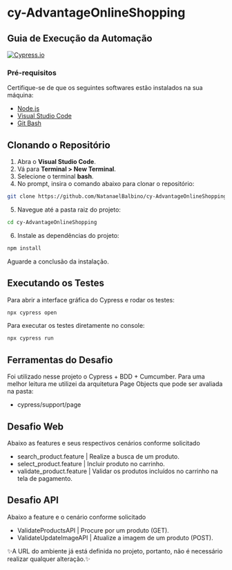 # cy-AdvantageOnlineShopping
## Guia de Execução da Automação

[![Cypress.io](https://img.shields.io/badge/tested%20with-Cypress-04C38E.svg)](https://www.cypress.io/)

### Pré-requisitos
Certifique-se de que os seguintes softwares estão instalados na sua máquina:
- [Node.js](https://nodejs.org/)
- [Visual Studio Code](https://code.visualstudio.com/)
- [Git Bash](https://git-scm.com/downloads) 

## Clonando o Repositório

1. Abra o **Visual Studio Code**.
2. Vá para **Terminal > New Terminal**.
3. Selecione o terminal **bash**.
4. No prompt, insira o comando abaixo para clonar o repositório:
```sh
git clone https://github.com/NatanaelBalbino/cy-AdvantageOnlineShopping.git
```
5. Navegue até a pasta raiz do projeto:
```sh
cd cy-AdvantageOnlineShopping

```
6. Instale as dependências do projeto:
```sh
npm install
```
Aguarde a conclusão da instalação.

## Executando os Testes

Para abrir a interface gráfica do Cypress e rodar os testes:
```sh
npx cypress open
```

Para executar os testes diretamente no console:
```sh
npx cypress run
```
## Ferramentas do Desafio

Foi utilizado nesse projeto o Cypress + BDD + Cumcumber.
Para uma melhor leitura me utilizei da arquitetura Page Objects que pode ser avaliada na pasta:
- cypress/support/page

## Desafio Web

Abaixo as features e seus respectivos cenários conforme solicitado

- search_product.feature | Realize a busca de um produto.
- select_product.feature | Incluir produto no carrinho.
- validate_product.feature | Validar os produtos incluídos no carrinho na tela de pagamento.

## Desafio API

Abaixo a feature e o cenário conforme solicitado

- ValidateProductsAPI | Procure por um produto (GET).
- ValidateUpdateImageAPI | Atualize a imagem de um produto (POST).

✨A URL do ambiente já está definida no projeto, portanto, não é necessário realizar qualquer alteração.✨
